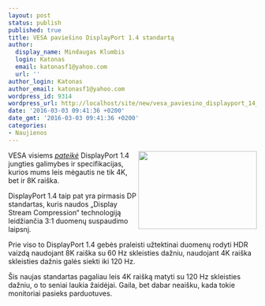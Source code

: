 ```yaml
---
layout: post
status: publish
published: true
title: VESA paviešino DisplayPort 1.4 standartą
author:
  display_name: Mindaugas Klumbis
  login: Katonas
  email: katonasf1@yahoo.com
  url: ''
author_login: Katonas
author_email: katonasf1@yahoo.com
wordpress_id: 9314
wordpress_url: http://localhost/site/new/vesa_paviesino_displayport_14_standarta/
date: '2016-03-03 09:41:36 +0200'
date_gmt: '2016-03-03 09:41:36 +0200'
categories:
- Naujienos
---
```

<p>
	<img alt="" src="http://technews.lt/userfiles/detail-image-hero.jpg" style="width: 240px; height: 158px; float: right;" />VESA visiems <em><a href="http://www.vesa.org/featured-articles/vesa-publishes-displayport-standard-version-1-4/">pateikė</a></em> DisplayPort 1.4 jungties galimybes ir specifikacijas, kurios mums leis mėgautis ne tik 4K, bet ir 8K rai&scaron;ka.</p>
<p>
	DisplayPort 1.4 taip pat yra pirmasis DP standartas, kuris naudos &bdquo;Display Stream Compression&ldquo; technologiją leidžiančia 3:1 duomenų suspaudimo laipsnį.</p>
<p>
	Prie viso to DisplayPort 1.4 gebės praleisti užtektinai duomenų rodyti HDR vaizdą naudojant 8K rai&scaron;ka su 60 Hz skleisties dažniu, naudojant 4K rai&scaron;ka skleisties dažnis galės siekti iki 120 Hz.</p>
<p>
	&Scaron;is naujas standartas pagaliau leis 4K rai&scaron;ką matyti su 120 Hz skleisties dažniu, o to seniai laukia žaidėjai. Gaila, bet dabar neai&scaron;ku, kada tokie monitoriai pasieks parduotuves.</p>
